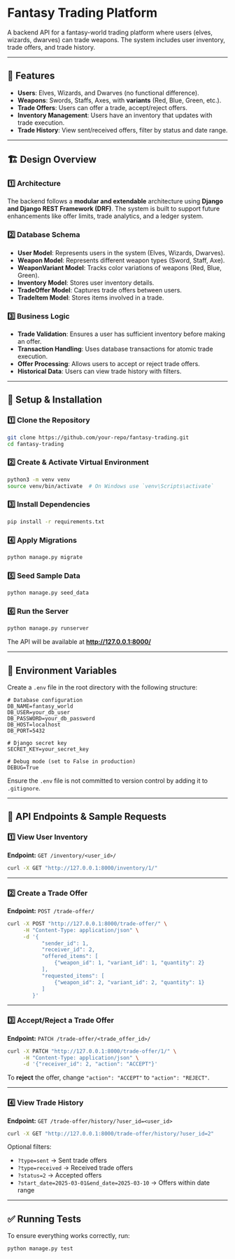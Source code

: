 # Fantasy Trading Platform

A backend API for a fantasy-world trading platform where users (elves, wizards, dwarves) can trade weapons. The system includes user inventory, trade offers, and trade history.

---
## 📌 Features
- **Users**: Elves, Wizards, and Dwarves (no functional difference).
- **Weapons**: Swords, Staffs, Axes, with **variants** (Red, Blue, Green, etc.).
- **Trade Offers**: Users can offer a trade, accept/reject offers.
- **Inventory Management**: Users have an inventory that updates with trade execution.
- **Trade History**: View sent/received offers, filter by status and date range.

---
## 🏗️ Design Overview

### **1️⃣ Architecture**
The backend follows a **modular and extendable** architecture using **Django and Django REST Framework (DRF)**. The system is built to support future enhancements like offer limits, trade analytics, and a ledger system.

### **2️⃣ Database Schema**
- **User Model**: Represents users in the system (Elves, Wizards, Dwarves).
- **Weapon Model**: Represents different weapon types (Sword, Staff, Axe).
- **WeaponVariant Model**: Tracks color variations of weapons (Red, Blue, Green).
- **Inventory Model**: Stores user inventory details.
- **TradeOffer Model**: Captures trade offers between users.
- **TradeItem Model**: Stores items involved in a trade.

### **3️⃣ Business Logic**
- **Trade Validation**: Ensures a user has sufficient inventory before making an offer.
- **Transaction Handling**: Uses database transactions for atomic trade execution.
- **Offer Processing**: Allows users to accept or reject trade offers.
- **Historical Data**: Users can view trade history with filters.

---
## 🚀 Setup & Installation

### 1️⃣ **Clone the Repository**
```sh
git clone https://github.com/your-repo/fantasy-trading.git
cd fantasy-trading
```

### 2️⃣ **Create & Activate Virtual Environment**
```sh
python3 -m venv venv
source venv/bin/activate  # On Windows use `venv\Scripts\activate`
```

### 3️⃣ **Install Dependencies**
```sh
pip install -r requirements.txt
```

### 4️⃣ **Apply Migrations**
```sh
python manage.py migrate
```

### 5️⃣ **Seed Sample Data**
```sh
python manage.py seed_data
```

### 6️⃣ **Run the Server**
```sh
python manage.py runserver
```

The API will be available at **http://127.0.0.1:8000/**

---
## 🔑 Environment Variables

Create a `.env` file in the root directory with the following structure:

```
# Database configuration
DB_NAME=fantasy_world
DB_USER=your_db_user
DB_PASSWORD=your_db_password
DB_HOST=localhost
DB_PORT=5432

# Django secret key
SECRET_KEY=your_secret_key

# Debug mode (set to False in production)
DEBUG=True
```

Ensure the `.env` file is not committed to version control by adding it to `.gitignore`.

---
## 📡 API Endpoints & Sample Requests

### **1️⃣ View User Inventory**
**Endpoint:** `GET /inventory/<user_id>/`
```sh
curl -X GET "http://127.0.0.1:8000/inventory/1/"
```

---
### **2️⃣ Create a Trade Offer**
**Endpoint:** `POST /trade-offer/`
```sh
curl -X POST "http://127.0.0.1:8000/trade-offer/" \
     -H "Content-Type: application/json" \
     -d '{
           "sender_id": 1,
           "receiver_id": 2,
           "offered_items": [
               {"weapon_id": 1, "variant_id": 1, "quantity": 2}
           ],
           "requested_items": [
               {"weapon_id": 2, "variant_id": 2, "quantity": 1}
           ]
        }'
```

---
### **3️⃣ Accept/Reject a Trade Offer**
**Endpoint:** `PATCH /trade-offer/<trade_offer_id>/`
```sh
curl -X PATCH "http://127.0.0.1:8000/trade-offer/1/" \
     -H "Content-Type: application/json" \
     -d '{"receiver_id": 2, "action": "ACCEPT"}'
```
To **reject** the offer, change `"action": "ACCEPT"` to `"action": "REJECT"`.

---
### **4️⃣ View Trade History**
**Endpoint:** `GET /trade-offer/history/?user_id=<user_id>`
```sh
curl -X GET "http://127.0.0.1:8000/trade-offer/history/?user_id=2"
```

Optional filters:
- `?type=sent` → Sent trade offers
- `?type=received` → Received trade offers
- `?status=2` → Accepted offers
- `?start_date=2025-03-01&end_date=2025-03-10` → Offers within date range

---
## ✅ Running Tests
To ensure everything works correctly, run:
```sh
python manage.py test
```
